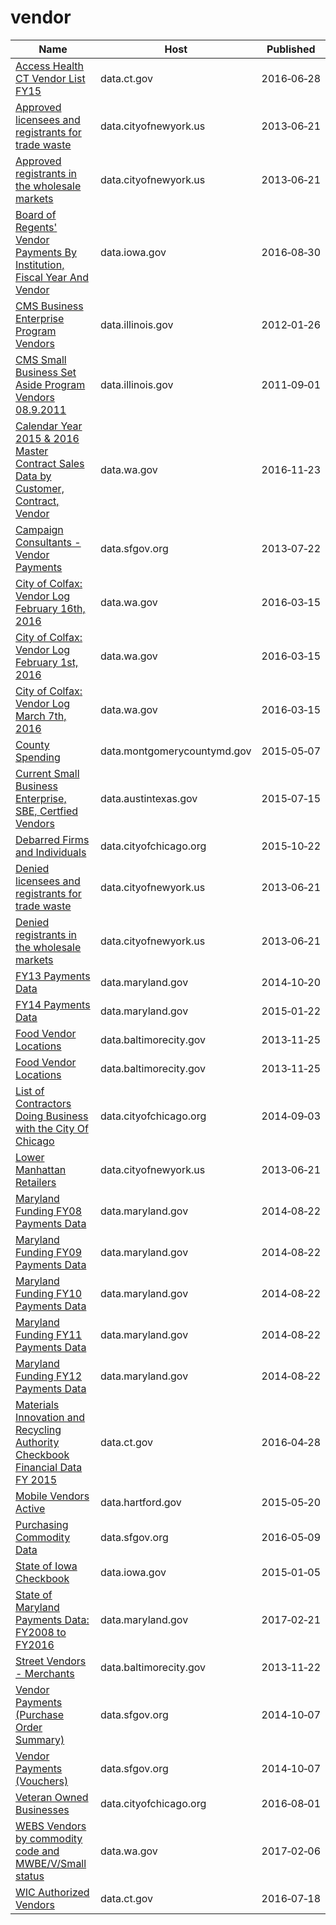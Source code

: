 # vendor

Name | Host | Published
---- | ---- | ---------
[Access Health CT Vendor List FY15](../datasets/j539-62a8.md) | data.ct.gov | 2016&#x2011;06&#x2011;28
[Approved licensees and registrants for trade waste](../datasets/tphb-2tdm.md) | data.cityofnewyork.us | 2013&#x2011;06&#x2011;21
[Approved registrants in the wholesale markets](../datasets/sapz-4gsi.md) | data.cityofnewyork.us | 2013&#x2011;06&#x2011;21
[Board of Regents' Vendor Payments By Institution, Fiscal Year And Vendor](../datasets/y3id-d73d.md) | data.iowa.gov | 2016&#x2011;08&#x2011;30
[CMS Business Enterprise Program Vendors](../datasets/8ds9-k45j.md) | data.illinois.gov | 2012&#x2011;01&#x2011;26
[CMS Small Business Set Aside Program Vendors 08.9.2011](../datasets/sp57-w96j.md) | data.illinois.gov | 2011&#x2011;09&#x2011;01
[Calendar Year 2015 & 2016 Master Contract Sales Data by Customer, Contract, Vendor](../datasets/n8q6-4twj.md) | data.wa.gov | 2016&#x2011;11&#x2011;23
[Campaign Consultants - Vendor Payments](../datasets/ewuz-v3y2.md) | data.sfgov.org | 2013&#x2011;07&#x2011;22
[City of Colfax: Vendor Log February 16th, 2016](../datasets/5duh-m3h5.md) | data.wa.gov | 2016&#x2011;03&#x2011;15
[City of Colfax: Vendor Log February 1st, 2016](../datasets/e573-w2te.md) | data.wa.gov | 2016&#x2011;03&#x2011;15
[City of Colfax: Vendor Log March 7th, 2016](../datasets/7m2f-hxab.md) | data.wa.gov | 2016&#x2011;03&#x2011;15
[County Spending](../datasets/vpf9-6irq.md) | data.montgomerycountymd.gov | 2015&#x2011;05&#x2011;07
[Current Small Business Enterprise, SBE, Certfied Vendors](../datasets/uxwx-55kj.md) | data.austintexas.gov | 2015&#x2011;07&#x2011;15
[Debarred Firms and Individuals](../datasets/y93d-d9e3.md) | data.cityofchicago.org | 2015&#x2011;10&#x2011;22
[Denied licensees and registrants for trade waste](../datasets/5t7n-dizh.md) | data.cityofnewyork.us | 2013&#x2011;06&#x2011;21
[Denied registrants in the wholesale markets](../datasets/35f6-8qd2.md) | data.cityofnewyork.us | 2013&#x2011;06&#x2011;21
[FY13 Payments Data](../datasets/v46w-kaxh.md) | data.maryland.gov | 2014&#x2011;10&#x2011;20
[FY14 Payments Data](../datasets/8xda-39tn.md) | data.maryland.gov | 2015&#x2011;01&#x2011;22
[Food Vendor Locations](../datasets/bqw3-z52q.md) | data.baltimorecity.gov | 2013&#x2011;11&#x2011;25
[Food Vendor Locations](../datasets/bqw3-z52q.md) | data.baltimorecity.gov | 2013&#x2011;11&#x2011;25
[List of Contractors Doing Business with the City Of Chicago](../datasets/5wd9-d675.md) | data.cityofchicago.org | 2014&#x2011;09&#x2011;03
[Lower Manhattan Retailers](../datasets/cw88-qpsr.md) | data.cityofnewyork.us | 2013&#x2011;06&#x2011;21
[Maryland Funding FY08 Payments Data](../datasets/s5um-72q3.md) | data.maryland.gov | 2014&#x2011;08&#x2011;22
[Maryland Funding FY09 Payments Data](../datasets/6m3w-wpyf.md) | data.maryland.gov | 2014&#x2011;08&#x2011;22
[Maryland Funding FY10 Payments Data](../datasets/nzxu-igpz.md) | data.maryland.gov | 2014&#x2011;08&#x2011;22
[Maryland Funding FY11 Payments Data](../datasets/na74-jvan.md) | data.maryland.gov | 2014&#x2011;08&#x2011;22
[Maryland Funding FY12 Payments Data](../datasets/4we7-9k2i.md) | data.maryland.gov | 2014&#x2011;08&#x2011;22
[Materials Innovation and Recycling Authority Checkbook Financial Data FY 2015](../datasets/h9wp-48dh.md) | data.ct.gov | 2016&#x2011;04&#x2011;28
[Mobile Vendors Active](../datasets/gab7-hi8g.md) | data.hartford.gov | 2015&#x2011;05&#x2011;20
[Purchasing Commodity Data](../datasets/ebsh-uavg.md) | data.sfgov.org | 2016&#x2011;05&#x2011;09
[State of Iowa Checkbook](../datasets/cyqb-8ina.md) | data.iowa.gov | 2015&#x2011;01&#x2011;05
[State of Maryland Payments Data: FY2008 to FY2016](../datasets/gja3-vy5r.md) | data.maryland.gov | 2017&#x2011;02&#x2011;21
[Street Vendors - Merchants](../datasets/uqwn-g6hs.md) | data.baltimorecity.gov | 2013&#x2011;11&#x2011;22
[Vendor Payments (Purchase Order Summary)](../datasets/p5r5-fd7g.md) | data.sfgov.org | 2014&#x2011;10&#x2011;07
[Vendor Payments (Vouchers)](../datasets/n9pm-xkyq.md) | data.sfgov.org | 2014&#x2011;10&#x2011;07
[Veteran Owned Businesses](../datasets/czzw-ymcb.md) | data.cityofchicago.org | 2016&#x2011;08&#x2011;01
[WEBS Vendors by commodity code and MWBE/V/Small status](../datasets/3kwi-7zsj.md) | data.wa.gov | 2017&#x2011;02&#x2011;06
[WIC Authorized Vendors](../datasets/jk32-cd4i.md) | data.ct.gov | 2016&#x2011;07&#x2011;18

